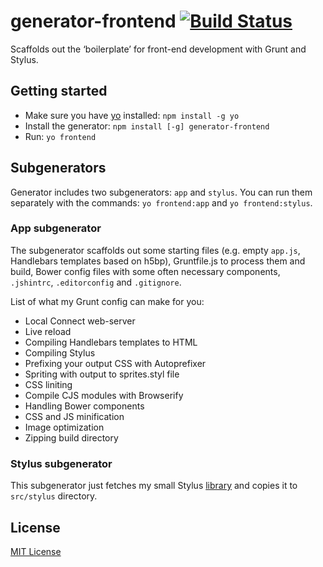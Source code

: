 # generator-frontend [![Build Status](https://secure.travis-ci.org/nDmitry/generator-frontend.png?branch=master)](https://travis-ci.org/nDmitry/generator-frontend)

Scaffolds out the ‘boilerplate’ for front-end development with Grunt and Stylus.

## Getting started
- Make sure you have [yo](https://github.com/yeoman/yo) installed: `npm install -g yo`
- Install the generator: `npm install [-g] generator-frontend`
- Run: `yo frontend`

## Subgenerators
Generator includes two subgenerators: `app` and `stylus`. You can run them separately with the commands: `yo frontend:app` and `yo frontend:stylus`.

### App subgenerator

The subgenerator scaffolds out some starting files (e.g. empty `app.js`, Handlebars templates based on h5bp), Gruntfile.js to process them and build, Bower config files with some often necessary components, `.jshintrc`, `.editorconfig` and `.gitignore`.

List of what my Grunt config can make for you:
* Local Connect web-server
* Live reload
* Compiling Handlebars templates to HTML
* Compiling Stylus
* Prefixing your output CSS with Autoprefixer
* Spriting with output to sprites.styl file
* CSS liniting
* Compile CJS modules with Browserify
* Handling Bower components
* CSS and JS minification
* Image optimization
* Zipping build directory

### Stylus subgenerator
This subgenerator just fetches my small Stylus [library](https://github.com/nDmitry/stylus) and copies it to `src/stylus` directory.

## License
[MIT License](http://en.wikipedia.org/wiki/MIT_License)
